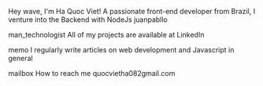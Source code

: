 Hey wave, I'm Ha Quoc Viet!
A passionate front-end developer from Brazil, I venture into the Backend with NodeJs
juanpabllo

man_technologist All of my projects are available at LinkedIn

memo I regularly write articles on web development and Javascript in general

mailbox How to reach me quocvietha082gmail.com
